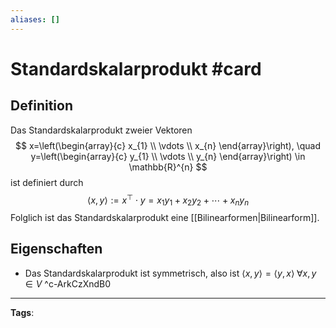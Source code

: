 ```yaml
---
aliases: []
---
```


# Standardskalarprodukt #card
## Definition
Das Standardskalarprodukt zweier Vektoren
$$
x=\left(\begin{array}{c}
x_{1} \\
\vdots \\
x_{n}
\end{array}\right), \quad y=\left(\begin{array}{c}
y_{1} \\
\vdots \\
y_{n}
\end{array}\right) \in \mathbb{R}^{n}
$$
ist definiert durch
$$
\langle x, y\rangle:=x^{\top} \cdot y=x_{1} y_{1}+x_{2} y_{2}+\cdots+x_{n} y_{n}
$$
Folglich ist das Standardskalarprodukt eine [[Bilinearformen|Bilinearform]].
## Eigenschaften
- Das Standardskalarprodukt ist symmetrisch, also ist $\langle x, y\rangle = \langle y, x\rangle \; \forall x,y \in V$
^c-ArkCzXndB0
---
**Tags**: 
